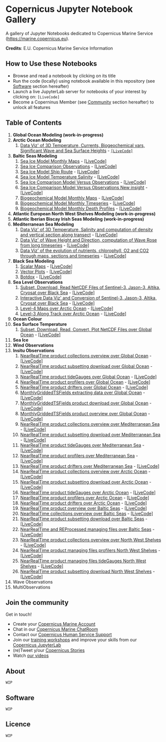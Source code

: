 # Copernicus Jupyter Notebook Gallery
A gallery of Jupyter Notebooks dedicated to Copernicus Marine Service (https://marine.copernicus.eu).

**Credits**: E.U. Copernicus Marine Service Information

## How to Use these Notebooks
- Browse and read a notebook by clicking on its title
- Run the code (locally) using notebook available in this repository (see [Software](#software) section hereafter)
- Launch a live JupyterLab server for notebooks of your interest by clicking on: `[LiveCode]`
- Become a Coperninus Member (see [Community](#join-the-community) section hereafter) to unlock all features

## Table of Contents
1. **Global Ocean Modeling (work-in-progress)**
2. **Arctic Ocean Modeling**
   1. [Data Viz' of 3D Temperature, Currents, Biogeochemical vars, Significant Wave and Sea Surface Heights]() - [`[LiveCode]`]()
3. **Baltic Seas Modeling**
   1. [Sea Ice Model Monthly Maps]() - [[LiveCode]]()
   2. [Sea Ice Comparison Observations]() - [[LiveCode]]()
   3. [Sea Ice Model Ship Route]() - [[LiveCode]]()
   4. [Sea Ice Model Temperature Salinity]() - [[LiveCode]]()
   5. [Sea Ice Comparison Model Versus Observations]() - [[LiveCode]]()
   6. [Sea Ice Comparison Model Versus Observations New insight]() - [[LiveCode]]()
   7. [Biogeochemical Model Monthly Maps]() - [[LiveCode]]()
   8. [Biogeochemical Model Monthly Timeseries]() - [[LiveCode]]()
   9. [Biogeochemical Model Monthly Depth Profiles]() - [[LiveCode]]()
4. **Atlantic European North West Shelves Modeling (work-in-progress)**
5. **Atlantic Iberian Biscay Irish Seas Modeling (work-in-progress)**
6. **Mediterranean Sea Modeling**
   1. [Data Viz' of 3D Temperature, Salinity and computation of density and vertical section along transect]() - [[LiveCode]]()
   2. [Data Viz' of Wave Height and Direction, computation of Wave Rose from long timeseries]() - [[LiveCode]]()
   3. [Data Viz' of the evolution of nutrients, chlorophyll, O2 and CO2 through maps, sections and timeseries]() - [[LiveCode]]()
7. **Black Sea Modeling**
   1. [Scalar Maps]() - [[LiveCode]]()
   2. [Vector Plots]() - [[LiveCode]]()
   3. [Botdox]() - [[LiveCode]]()
8. **Sea Level Observations**
   1. [Subset, Download, Read NetCDF Files of Sentinel-3, Jason-3, Altika, Cryosat over Black Sea]() - [[LiveCode]]()
   2. [Interactive Data Viz' and Conversion of Sentinel-3, Jason-3, Altika, Cryosat over Black Sea]() - [[LiveCode]]()
   3. [Level-4 Maps over Arctic Ocean]() - [[LiveCode]]()
   4. [Level-3 Along Track over Arctic Ocean]() - [[LiveCode]]()
9. **Ocean Colour**
1. **Sea Surface Temperature**
   1. [Subset, Download, Read, Convert, Plot NetCDF Files over Global Ocean](./11-01-Subset-Download-Read-Convert-Plot-NetCDF-files-over-Global-Ocean.ipynb) - [[LiveCode]]()
1. **Sea Ice**
1. **Wind Observations**
1. **Insitu Observations**
   1. [NearRealTime product collections overview over Global Ocean]() - [[LiveCode]]()
   1. [NearRealTime product subsetting download over Global Ocean]() - [[LiveCode]]()
   1. [NearRealTime product tideGauges over Global Ocean]() - [[LiveCode]]()
   1. [NearRealTime product profilers over Global Ocean]() - [[LiveCode]]()
   1. [NearRealTime product drifters over Global Ocean]() - [[LiveCode]]()
   1. [MonthlyGriddedTSFields extracting data over Global Ocean]() - [[LiveCode]]()
   1. [MonthlyGriddedTSFields product download over Global Ocean]() - [[LiveCode]]()
   1. [MonthlyGriddedTSFields product overview over Global Ocean]() - [[LiveCode]]()
   1. [NearRealTime product collections overview over Mediterranean Sea]() - [[LiveCode]]()
   1. [NearRealTime product subsetting download over Mediterranean Sea]() - [[LiveCode]]()
   1. [NearRealTime product tideGauges over Mediterranean Sea]() - [[LiveCode]]()
   1. [NearRealTime product profilers over Mediterranean Sea]() - [[LiveCode]]()
   1. [NearRealTime product drifters over Mediterranean Sea]() - [[LiveCode]]()
   1. [NearRealTime product collections overview over Arctic Ocean]() - [[LiveCode]]()
   1. [NearRealTime product subsetting download over Arctic Ocean]() - [[LiveCode]]()
   1. [NearRealTime product tideGauges over Arctic Ocean]() - [[LiveCode]]()
   1. [NearRealTime product profilers over Arctic Ocean]() - [[LiveCode]]()
   1. [NearRealTime product drifters over Arctic Ocean]() - [[LiveCode]]()
   1. [NearRealTime product overview over Baltic Seas]() - [[LiveCode]]()
   1. [NearRealTime collections overview over Baltic Seas]() - [[LiveCode]]()
   1. [NearRealTime product subsetting download over Baltic Seas]() - [[LiveCode]]()
   1. [NearRealTime and REProcessed managing files over Baltic Seas]() - [[LiveCode]]()
   1. [NearRealTime product collections overview over North West Shelves]() - [[LiveCode]]()
   1. [NearRealTime product managing files profilers North West Shelves]() - [[LiveCode]]()
   1. [NearRealTime product managing files tideGauges North West Shelves]() - [[LiveCode]]()
   1. [NearRealTime product subsetting download North West Shelves]() - [[LiveCode]]()
1. Wave Observations
1. MultiObservations 
 
## Join the community

Get in touch!
- Create your [Copernicus Marine Account](https://resources.marine.copernicus.eu/?option=com_sla)
- Chat in our [Copernicus Marine ChatRoom]()
- Contact our [Copernicus Human Service Support](https://marine.copernicus.eu/services-portfolio/contact-us/)
- Join our [training workshops](https://marine.copernicus.eu/news/events-agenda/?keywords=News%20and%20Events%2CEvents%2CNews) and improve your skills from our [Copernicus JupyterLab]()
- (re)Tweet y/our [Copernicus Stories](https://twitter.com/cmems_eu)
- Watch [our videos](https://www.youtube.com/channel/UC71ceOVy7WtVC7F04BKoEew)

## About
`WIP`
## Software
`WIP`
## Licence
`WIP`
